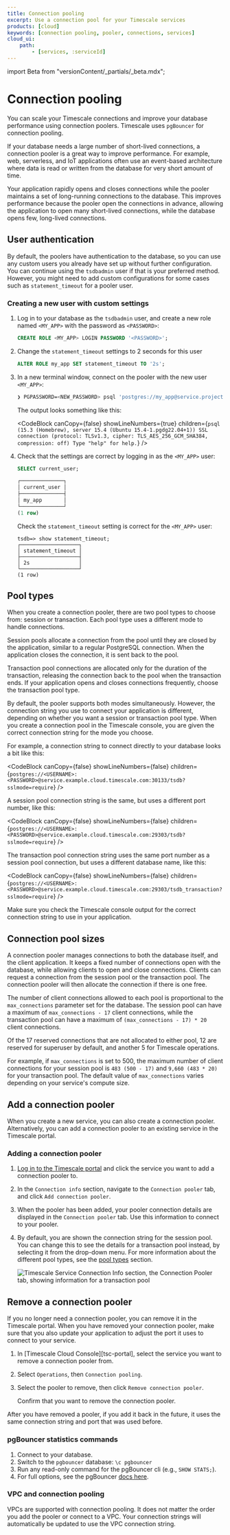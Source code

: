 ```yaml
---
title: Connection pooling
excerpt: Use a connection pool for your Timescale services
products: [cloud]
keywords: [connection pooling, pooler, connections, services]
cloud_ui:
    path:
        - [services, :serviceId]
---
```


import Beta from "versionContent/_partials/_beta.mdx";

# Connection pooling

You can scale your Timescale connections and improve your database performance
using connection poolers. Timescale uses `pgBouncer` for connection pooling.

If your database needs a large number of short-lived connections, a connection
pooler is a great way to improve performance. For example, web, serverless, and
IoT applications often use an event-based architecture where data is read or
written from the database for very short amount of time.

Your application rapidly opens and closes connections while the pooler
maintains a set of long-running connections to the database. This improves
performance because the pooler open the connections in advance,  allowing the
application to open many short-lived connections, while the database opens few,
long-lived connections.

## User authentication

By default, the poolers have authentication to the database, so you can use any
custom users you already have set up without further configuration. You can
continue using the `tsdbadmin` user if that is your preferred method. However,
you might need to add custom configurations for some cases such as
`statement_timeout` for a pooler user.

<Procedure>

### Creating a new user with custom settings

1.  Log in to your database as the `tsdbadmin` user, and create a new role named
    `<MY_APP>` with the password as `<PASSWORD>`:

    ```sql
    CREATE ROLE <MY_APP> LOGIN PASSWORD '<PASSWORD>';
    ```

1.  Change the `statement_timeout` settings to 2 seconds for this user

    ```sql
    ALTER ROLE my_app SET statement_timeout TO '2s';
    ```

1.  In a new terminal window, connect on the pooler with the new user `<MY_APP>`:

    ```bash
    ❯ PGPASSWORD=<NEW_PASSWORD> psql 'postgres://my_app@service.project.tsdb.cloud.timescale.com:30477/tsdb?sslmode=require'
    ```

    The output looks something like this:

    <CodeBlock canCopy={false}
    showLineNumbers={true}
    children={`
    psql (15.3 (Homebrew), server 15.4 (Ubuntu 15.4-1.pgdg22.04+1))
    SSL connection (protocol: TLSv1.3, cipher: TLS_AES_256_GCM_SHA384, compression: off)
    Type "help" for help.
    `} />

1.  Check that the settings are correct by logging in as the `<MY_APP>` user:

    ```sql
    SELECT current_user;

    ┌──────────────┐
    │ current_user │
    ├──────────────┤
    │ my_app       │
    └──────────────┘
    (1 row)
    ```

    Check the `statement_timeout` setting is correct for the `<MY_APP>` user:
    ```
    tsdb=> show statement_timeout;
    ┌───────────────────┐
    │ statement_timeout │
    ├───────────────────┤
    │ 2s                │
    └───────────────────┘
    (1 row)
    ```

</Procedure>

## Pool types

When you create a connection pooler, there are two pool types to choose from:
session or transaction. Each pool type uses a different mode to handle
connections.

Session pools allocate a connection from the pool until they are closed by the
application, similar to a regular PostgreSQL connection. When the application
closes the connection, it is sent back to the pool.

Transaction pool connections are allocated only for the duration of the
transaction, releasing the connection back to the pool when the transaction
ends. If your application opens and closes connections frequently, choose the
transaction pool type.

By default, the pooler supports both modes simultaneously. However, the
connection string you use to connect your application is different, depending on
whether you want a session or transaction pool type. When you create a
connection pool in the Timescale console, you are given the correct connection
string for the mode you choose.

For example, a connection string to connect directly to your database looks a
bit like this:

<CodeBlock canCopy={false} showLineNumbers={false} children={`
postgres://<USERNAME>:<PASSWORD>@service.example.cloud.timescale.com:30133/tsdb?sslmode=require
`} />

A session pool connection string is the same, but uses a different port number,
like this:

<CodeBlock canCopy={false} showLineNumbers={false} children={`
postgres://<USERNAME>:<PASSWORD>@service.example.cloud.timescale.com:29303/tsdb?sslmode=require
`} />

The transaction pool connection string uses the same port number as a session
pool connection, but uses a different database name, like this:

<CodeBlock canCopy={false} showLineNumbers={false} children={`
postgres://<USERNAME>:<PASSWORD>@service.example.cloud.timescale.com:29303/tsdb_transaction?sslmode=require
`} />

Make sure you check the Timescale console output for the correct connection
string to use in your application.

## Connection pool sizes

A connection pooler manages connections to both the database itself, and the
client application. It keeps a fixed number of connections open with the
database, while allowing clients to open and close connections. Clients can 
request a connection from the session pool or the transaction pool. The 
connection pooler will then allocate the connection if there is one free.

The number of client connections allowed to each pool is proportional to the
`max_connections` parameter set for the database. The session pool can have a 
maximum of `max_connections - 17` client connections, while the transaction 
pool can have a maximum of `(max_connections - 17) * 20` client connections. 

Of the 17 reserved connections that are not allocated to either pool, 12 are 
reserved for superuser by default, and another 5 for Timescale operations. 

For example, if `max_connections` is set to 500, the maximum number of client 
connections for your session pool is `483 (500 - 17)` and `9,660 (483 * 20)` for 
your transaction pool. The default value of `max_connections` varies depending 
on your service's compute size.

## Add a connection pooler

When you create a new service, you can also create a connection
pooler. Alternatively, you can add a connection pooler to an existing service in
the Timescale portal.

<Procedure>

### Adding a connection pooler

1.  [Log in to the Timescale portal][cloud-login] and click the service
    you want to add a connection pooler to.
1.  In the `Connection info` section, navigate to the `Connection pooler` tab,
    and click `Add connection pooler`.
1.  When the pooler has been added, your pooler connection details are displayed
    in the `Connection pooler` tab. Use this information to connect to your
    pooler.
1.  By default, you are shown the connection string for the session pool. You
    can change this to see the details for a transaction pool instead, by
    selecting it from the drop-down menu. For more information about the
    different pool types, see the [pool types][about-connection-pooling-types]
    section.

    <img class="main-content__illustration"
    src="https://assets.timescale.com/docs/images/connection_pooler.webp"
    width={1375} height={944}
    alt="Timescale Service Connection Info section, the Connection Pooler tab, showing information for a transaction pool" />

</Procedure>

## Remove a connection pooler

If you no longer need a connection pooler, you can remove it in the Timescale
portal. When you have removed your connection pooler, make sure that you also
update your application to adjust the port it uses to connect to your service.

<Procedure>

1. In [Timescale Cloud Console][tsc-portal], select the service you want to remove a connection pooler from. 
1. Select `Operations`, then `Connection pooling`. 
1. Select the pooler to remove, then click `Remove connection pooler`.

   Confirm that you want to remove the connection pooler. 

After you have removed a pooler, if you add it back in the future, it uses the
same connection string and port that was used before.

<Procedure>

### pgBouncer statistics commands

1.  Connect to your database.
1.  Switch to the `pgbouncer` database: `\c pgbouncer`
1.  Run any read-only command for the pgBouncer cli (e.g., `SHOW STATS;`).
1.  For full options, see the pgBouncer [docs here][pgbouncer].

</Procedure>

### VPC and connection pooling
VPCs are supported with connection pooling. It does not matter the order you 
add the pooler or connect to a VPC. Your connection strings will automatically 
be updated to use the VPC connection string.

[cloud-login]: https://console.cloud.timescale.com
[about-connection-pooling-types]: /use-timescale/:currentVersion:/services/connection-pooling#pool-types
[pgbouncer]: https://www.pgbouncer.org/usage.html